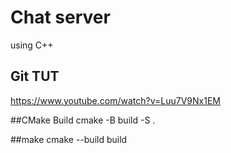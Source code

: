 # Chat server

 using C++

## Git TUT
<https://www.youtube.com/watch?v=Luu7V9Nx1EM>

##CMake Build
cmake -B build -S .

##make
cmake --build build
